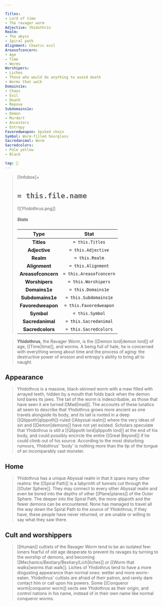 ```yaml
---

Titles:
- Lord of time
- The ravager worm
Adjective: Yhidothrin
Realm:
- The abyss
- Spiral path
Alignment: Chaotic evil
Areasofconcern:
- Age
- Time
- Worms
Worshipers:
- Liches
- Those who would do anything to avoid death
- Worms that walk
Domains1e:
- Chaos
- Evil
- Death
- Repose
Subdomains1e:
- Demon
- Murder†
- Ancestors
- Entropy
Favoredweapon: Spiked chain
Symbol: Worm-filled hourglass
Sacredanimal: Worm
Sacredcolors:
- Pale yellow
- Black

tag: 🙏
---
```


> [!infobox]+
> #  `= this.file.name`
> ![[Yhidothrus.png]]
> ##### Stats
> Type | Stat |
> :---:|:---:|
> **Titles** | `= this.Titles` |
> **Adjective** | `= this.Adjective` |
> **Realm** | `= this.Realm` |
> **Alignment** | `= this.Alignment` |
> **Areasofconcern** | `= this.Areasofconcern` |
> **Worshipers** | `= this.Worshipers` |
> **Domains1e** | `= this.Domains1e` |
> **Subdomains1e** | `= this.Subdomains1e` |
> **Favoredweapon** | `= this.Favoredweapon` |
> **Symbol** | `= this.Symbol` |
> **Sacredanimal** | `= this.Sacredanimal` |
> **Sacredcolors** | `= this.Sacredcolors` |



> **Yhidothrus**, the Ravager Worm, is the [[Demon lord|demon lord]] of age, [[Time|time]], and worms. A being full of hate, he is concerned with everything wrong about time and the process of aging: the destructive power of erosion and entropy's ability to bring all to naught.



## Appearance

> Yhidothrus is a massive, black-skinned worm with a maw filled with arrayed teeth, hidden by a mouth that folds back when the demon lord bares its jaws. The tail of the worm is indescribable, as those that have seen it are turned [[Mad|mad]]. The accounts of these lunatics all seem to describe that Yhidothrus grows more ancient as one travels alongside its body, and its tail is rooted in a deep [[Qlippoth|qlippoth]]-ruled [[Abyssal realm]] where the very ideas of sin and [[Demon|demons]] have not yet existed. Scholars speculate that Yhidothrus is still a [[Qlippoth lord|qlippoth lord]] at the end of his body, and could possibly encircle the entire [[Great Beyond]] if he could climb out of his source. According to the most disturbing rumours, Yhidothrus' 'body' is nothing more than the tip of the tongue of an incomparably vast monster.


## Home

> Yhidothrus has a unique Abyssal realm in that it spans many other realms: the [[Spiral Path]] is a labyrinth of tunnels cut through the [[Outer Sphere]]. They may connect to every other Abyssal realm and even be bored into the depths of other [[Plane|planes]] of the Outer Sphere. The deeper into the Spiral Path, the more qlippoth and the fewer demons can be encountered. None has managed to travel all the way down the Spiral Path to the source of Yhidothrus; if they have, these people have never returned, or are unable or willing to say what they saw there.


## Cult and worshippers

> [[Human]] cultists of the Ravager Worm tend to be an isolated few: loners fearful of old age desperate to prevent its ravages by turning to the worship of demons, and becoming [[Mechanics/Bestiary/Bestiary/Lich|liches]] or [[Worm that walks|worms that walk]]. Liches of Yhidothrus tend to have a more disgusting appearance than normal ones: wetter and more worm-eaten. Yhidothrus' cultists are afraid of their patron, and rarely dare contact him or call upon his powers.
> Some [[Conqueror worm|conqueror worm]] sects see Yhidothrus as their origin, and control nations in his name, instead of in their own name like normal conqueror worms.









